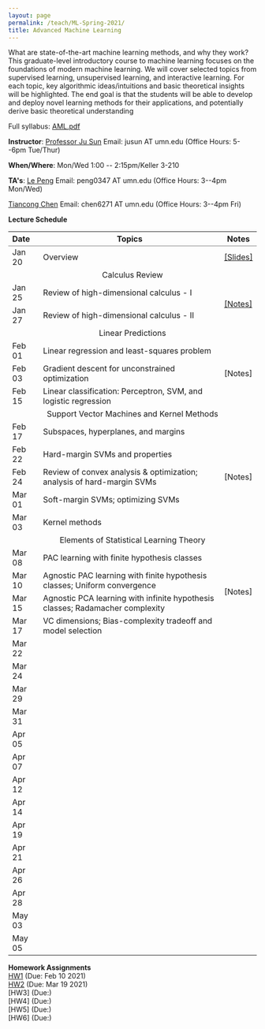 ```yaml
---
layout: page
permalink: /teach/ML-Spring-2021/
title: Advanced Machine Learning
---
```


What are state-of-the-art machine learning methods, and why they work? This graduate-level
introductory course to machine learning focuses on the foundations of modern machine learning.
We will cover selected topics from supervised learning, unsupervised learning, and interactive
learning. For each topic, key algorithmic ideas/intuitions and basic theoretical insights will be
highlighted. The end goal is that the students will be able to develop and deploy novel learning
methods for their applications, and potentially derive basic theoretical understanding

Full syllabus: [AML.pdf](AML.pdf)

**Instructor**: [Professor Ju Sun](https://sunju.org/)  Email: jusun AT umn.edu   (Office Hours: 5--6pm Tue/Thur)

**When/Where**: Mon/Wed 1:00 -- 2:15pm/Keller 3-210

**TA's**:
[Le Peng](https://sites.google.com/view/le-peng/)  Email: peng0347 AT umn.edu   (Office Hours: 3--4pm Mon/Wed)

 [Tiancong Chen](https://sites.google.com/view/tiancong-chen)  Email: chen6271 AT umn.edu   (Office Hours: 3--4pm Fri)

**Lecture Schedule**

<table rules="groups">
  <thead>
    <tr>
      <th style="text-align: left">Date</th>
      <th style="text-align: center">Topics</th>
      <th style="text-align: center">Notes</th>
    </tr>
  </thead>
  <tbody>
    <tr>
      <td>Jan 20</td>
      <td>Overview</td>
      <td><a href="lecture_intro.pdf">[Slides]</a></td>
    </tr>
    <tr>
    <td  colspan="3" style="text-align: center">Calculus Review</td>
    </tr>
    <tr>
      <td>Jan 25</td>
      <td>Review of high-dimensional calculus - I</td>
      <td rowspan="2"><a href="calculus_review.pdf">[Notes]</a></td>
    </tr>
    <tr>
      <td>Jan 27</td>
      <td>Review of high-dimensional calculus - II</td>
    </tr>
    </tr>
    <tr>
    <td  colspan="3" style="text-align: center">Linear Predictions</td>
    </tr>
    <tr>
      <td>Feb 01</td>
      <td> Linear regression and least-squares problem</td>
      <td rowspan="3">[Notes]</td>
    </tr>
    <tr>
      <td>Feb 03</td>
      <td>Gradient descent for unconstrained optimization </td>
    </tr>
    <tr>
      <td>Feb 15</td>
      <td>Linear classification: Perceptron, SVM, and logistic regression </td>
    </tr>
    <tr>
    <td  colspan="3" style="text-align: center">Support Vector Machines and Kernel Methods</td>
    </tr>
    <tr>
      <td>Feb 17</td>
      <td>Subspaces, hyperplanes, and margins  </td>
        <td rowspan="5">[Notes]</td>
    </tr>
    <tr>
      <td>Feb 22</td>
      <td>Hard-margin SVMs and properties </td>
    </tr>
    <tr>
      <td>Feb 24</td>
      <td>Review of convex analysis & optimization; analysis of hard-margin SVMs  </td>
    </tr>
    <tr>
      <td>Mar 01</td>
      <td>Soft-margin SVMs; optimizing SVMs  </td>
    </tr>
    <tr>
      <td>Mar 03</td>
      <td>Kernel methods</td>
    </tr>
    <tr>
    <td  colspan="3" style="text-align: center">Elements of Statistical Learning Theory</td>
    </tr>
    <tr>
    <td>Mar 08</td>
    <td>PAC learning with finite hypothesis classes </td>
    <td rowspan="4">[Notes]</td>
    </tr>
    <tr>
    <td>Mar 10</td>
    <td>Agnostic PAC learning with finite hypothesis classes; Uniform convergence </td>
    </tr>
    <tr>
    <td>Mar 15</td>
    <td>Agnostic PCA learning with infinite hypothesis classes; Radamacher complexity </td>
    </tr>
    <tr>
    <td>Mar 17</td>
    <td>VC dimensions; Bias-complexity tradeoff and model selection </td>
    </tr>
    <tr>
    <td>Mar 22</td>
    <td> </td>
    </tr>
    <tr>
    <td>Mar 24</td>
    <td> </td>
    </tr>
    <tr>
    <td>Mar 29</td>
    <td> </td>
    </tr>
    <tr>
    <td>Mar 31</td>
    <td> </td>
    </tr>
    <tr>
    <td>Apr 05</td>
    <td> </td>
    </tr>
    <tr>
    <td>Apr 07</td>
    <td> </td>
    </tr>
    <td>Apr 12</td>
    <td> </td>
    </tr>
    <tr>
    <td>Apr 14</td>
    <td> </td>
    </tr>
    <td>Apr 19</td>
    <td> </td>
    </tr>
    <tr>
    <td>Apr 21</td>
    <td> </td>
    </tr>
    <td>Apr 26</td>
    <td> </td>
    </tr>
    <tr>
    <td>Apr 28</td>
    <td> </td>
    </tr>
    <tr>
    <td>May 03</td>
    <td> </td>
    </tr>
    <tr>
    <td>May 05</td>
    <td> </td>
    </tr>
  </tbody>
</table>

<!-- | Mar 22 |        |       |   |
| Mar 24 |        |       |   |
| Mar 29 |        |       |   |
| Mar 31 |        |       |   |
| Apr 05 |        |       |   |
| Apr 07 |        |       |    |
| Apr 12 |        |       |    |
| Apr 14 |        |       |    |
| Apr 19 |        |       |    |
| Apr 21|        |       |    |
| Apr 26 |        |       |    |
| Apr 28 |        |       |    |
| May 03 |        |       |    |
<!-- | May 05 |        |       |    | -->

**Homework Assignments**  
[HW1](HW1.pdf)  (Due: Feb 10 2021)  
[HW2](HW2.pdf)  (Due: Mar 19 2021)  
[HW3]  (Due:)  
[HW4]  (Due:)  
[HW5]  (Due:)  
[HW6]  (Due:)  
